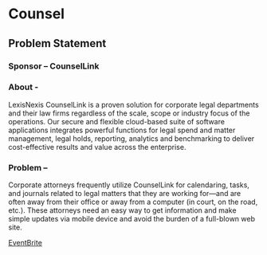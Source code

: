 # Counsel
## Problem Statement 
### Sponsor – CounselLink

### About - 
LexisNexis CounselLink is a proven solution for corporate legal departments and their law firms regardless
of the scale, scope or industry focus of the operations. Our secure and flexible cloud-based suite of software
applications integrates powerful functions for legal spend and matter management, legal holds, reporting, analytics
and benchmarking to deliver cost-effective results and value across the enterprise.

### Problem – 
Corporate attorneys frequently utilize CounselLink for calendaring, tasks, and journals related to legal
matters that they are working for—and are often away from their office or away from a computer (in court, on the
road, etc.). These attorneys need an easy way to get information and make simple updates via mobile device and
avoid the burden of a full-blown web site.

[EventBrite](https://www.eventbrite.com/e/rise-to-code-lexisnexis-hackathon-tickets-27938943131)

